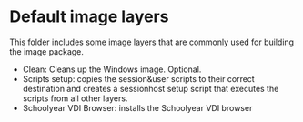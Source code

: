 # Default image layers

This folder includes some image layers that are commonly used for building the image package.

- Clean: Cleans up the Windows image. Optional.
- Scripts setup: copies the session&user scripts to their correct destination
  and creates a sessionhost setup script that executes the scripts from all other layers.
- Schoolyear VDI Browser: installs the Schoolyear VDI browser